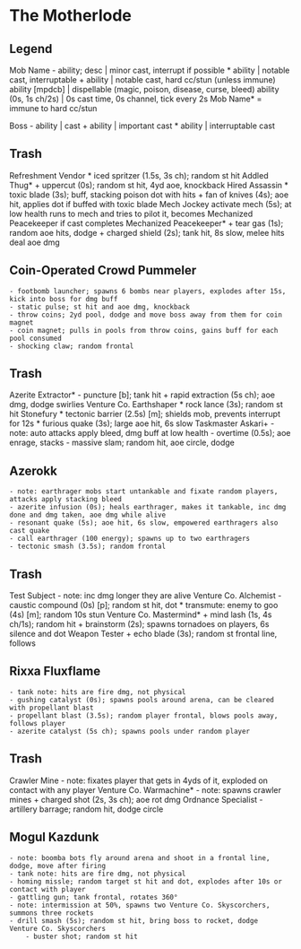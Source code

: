 # The Motherlode

## Legend
Mob Name
    - ability; desc   | minor cast, interrupt if possible
    * ability         | notable cast, interruptable
    + ability         | notable cast, hard cc/stun (unless immune)
      ability [mpdcb] | dispellable (magic, poison, disease, curse, bleed)
    ability (0s, 1s ch/2s) | 0s cast time, 0s channel, tick every 2s 
Mob Name* = immune to hard cc/stun

Boss
    - ability | cast
    + ability | important cast
    * ability | interruptable cast

## Trash
Refreshment Vendor
    * iced spritzer (1.5s, 3s ch); random st hit
Addled Thug*
    + uppercut (0s); random st hit, 4yd aoe, knockback
Hired Assassin
    * toxic blade (3s); buff, stacking poison dot with hits
    + fan of knives (4s); aoe hit, applies dot if buffed with toxic blade
Mech Jockey
    activate mech (5s); at low health runs to mech and tries to pilot it, becomes Mechanized Peacekeeper if cast completes
Mechanized Peacekeeper*
    + tear gas (1s); random aoe hits, dodge
    + charged shield (2s); tank hit, 8s slow, melee hits deal aoe dmg

## Coin-Operated Crowd Pummeler
    - footbomb launcher; spawns 6 bombs near players, explodes after 15s, kick into boss for dmg buff
    - static pulse; st hit and aoe dmg, knockback
    - throw coins; 2yd pool, dodge and move boss away from them for coin magnet
    - coin magnet; pulls in pools from throw coins, gains buff for each pool consumed
    - shocking claw; random frontal

## Trash
Azerite Extractor*
    - puncture [b]; tank hit
    + rapid extraction (5s ch); aoe dmg, dodge swirlies
Venture Co. Earthshaper
    * rock lance (3s); random st hit
Stonefury
    * tectonic barrier (2.5s) [m]; shields mob, prevents interrupt for 12s
    * furious quake (3s); large aoe hit, 6s slow
Taskmaster Askari+
    - note: auto attacks apply bleed, dmg buff at low health
    - overtime (0.5s); aoe enrage, stacks
    - massive slam; random hit, aoe circle, dodge

## Azerokk
    - note: earthrager mobs start untankable and fixate random players, attacks apply stacking bleed
    - azerite infusion (0s); heals earthrager, makes it tankable, inc dmg done and dmg taken, aoe dmg while alive
    - resonant quake (5s); aoe hit, 6s slow, empowered earthragers also cast quake
    - call earthrager (100 energy); spawns up to two earthragers
    - tectonic smash (3.5s); random frontal

## Trash
Test Subject
    - note: inc dmg longer they are alive
Venture Co. Alchemist
    - caustic compound (0s) [p]; random st hit, dot
    * transmute: enemy to goo (4s) [m]; random 10s stun
Venture Co. Mastermind*
    + mind lash (1s, 4s ch/1s); random hit
    + brainstorm (2s); spawns tornadoes on players, 6s silence and dot
Weapon Tester
    + echo blade (3s); random st frontal line, follows

## Rixxa Fluxflame
    - tank note: hits are fire dmg, not physical
    - gushing catalyst (0s); spawns pools around arena, can be cleared with propellant blast
    - propellant blast (3.5s); random player frontal, blows pools away, follows player
    - azerite catalyst (5s ch); spawns pools under random player

## Trash
Crawler Mine
    - note: fixates player that gets in 4yds of it, exploded on contact with any player
Venture Co. Warmachine*
    - note: spawns crawler mines
    + charged shot (2s, 3s ch); aoe rot dmg
Ordnance Specialist
    - artillery barrage; random hit, dodge circle

## Mogul Kazdunk
    - note: boomba bots fly around arena and shoot in a frontal line, dodge, move after firing
    - tank note: hits are fire dmg, not physical
    - homing missle; random target st hit and dot, explodes after 10s or contact with player
    - gattling gun; tank frontal, rotates 360°
    - note: intermission at 50%, spawns two Venture Co. Skyscorchers, summons three rockets
    - drill smash (5s); random st hit, bring boss to rocket, dodge
    Venture Co. Skyscorchers
        - buster shot; random st hit
